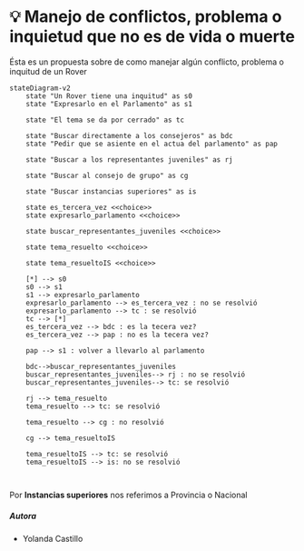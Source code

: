 # 💡 Manejo de conflictos, problema o inquietud que no es de vida o muerte

Ésta es un propuesta sobre de como manejar algún conflicto, problema o inquitud de un Rover


```mermaid
stateDiagram-v2
    state "Un Rover tiene una inquitud" as s0
    state "Expresarlo en el Parlamento" as s1

    state "El tema se da por cerrado" as tc

    state "Buscar directamente a los consejeros" as bdc
    state "Pedir que se asiente en el actua del parlamento" as pap

    state "Buscar a los representantes juveniles" as rj

    state "Buscar al consejo de grupo" as cg

    state "Buscar instancias superiores" as is
    
    state es_tercera_vez <<choice>>    
    state expresarlo_parlamento <<choice>>

    state buscar_representantes_juveniles <<choice>>

    state tema_resuelto <<choice>>

    state tema_resueltoIS <<choice>>
    
    [*] --> s0
    s0 --> s1
    s1 --> expresarlo_parlamento
    expresarlo_parlamento --> es_tercera_vez : no se resolvió
    expresarlo_parlamento --> tc : se resolvió
    tc --> [*]
    es_tercera_vez --> bdc : es la tecera vez?
    es_tercera_vez --> pap : no es la tecera vez?

    pap --> s1 : volver a llevarlo al parlamento

    bdc-->buscar_representantes_juveniles
    buscar_representantes_juveniles--> rj : no se resolvió
    buscar_representantes_juveniles--> tc: se resolvió
    
    rj --> tema_resuelto
    tema_resuelto --> tc: se resolvió

    tema_resuelto --> cg : no resolvió
    
    cg --> tema_resueltoIS

    tema_resueltoIS --> tc: se resolvió
    tema_resueltoIS --> is: no se resolvió
    
    
```


Por **Instancias superiores** nos referimos a Provincia o Nacional


##### Autora

- Yolanda Castillo